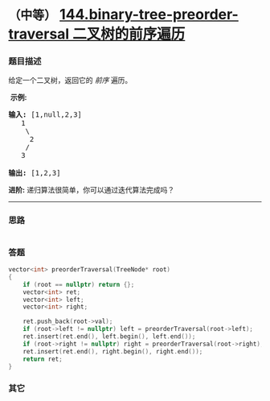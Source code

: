 # `（中等）`  [144.binary-tree-preorder-traversal 二叉树的前序遍历](https://leetcode-cn.com/problems/binary-tree-preorder-traversal/)

### 题目描述
<p>给定一个二叉树，返回它的&nbsp;<em>前序&nbsp;</em>遍历。</p>

<p>&nbsp;<strong>示例:</strong></p>

<pre><strong>输入:</strong> [1,null,2,3]  
   1
    \
     2
    /
   3 

<strong>输出:</strong> [1,2,3]
</pre>

<p><strong>进阶:</strong>&nbsp;递归算法很简单，你可以通过迭代算法完成吗？</p>


---
### 思路
```
```

### 答题
``` C++
vector<int> preorderTraversal(TreeNode* root)
{
	if (root == nullptr) return {};
	vector<int> ret;
	vector<int> left;
	vector<int> right;

	ret.push_back(root->val);
	if (root->left != nullptr) left = preorderTraversal(root->left);
	ret.insert(ret.end(), left.begin(), left.end());
	if (root->right != nullptr) right = preorderTraversal(root->right);
	ret.insert(ret.end(), right.begin(), right.end());
	return ret;
}
```

### 其它
``` C++
```

